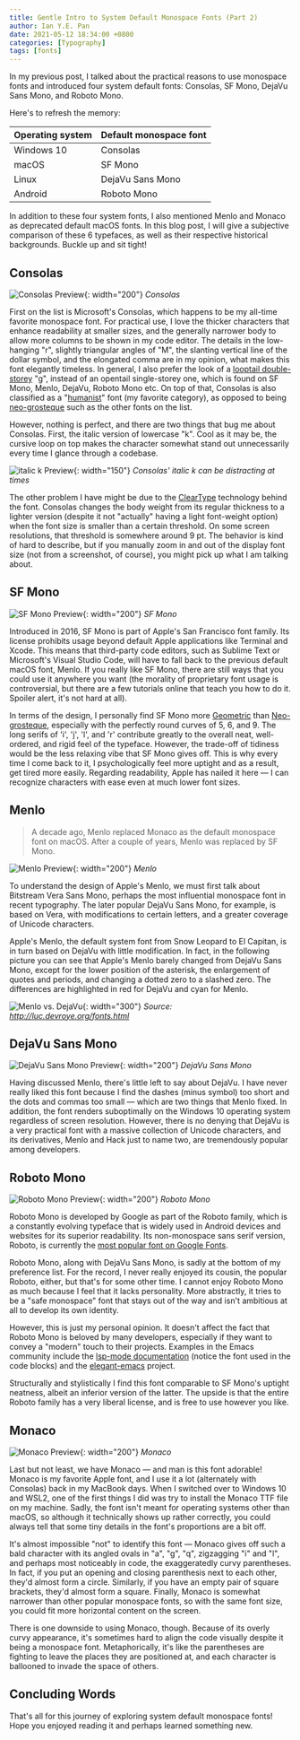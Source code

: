 ```yaml
---
title: Gentle Intro to System Default Monospace Fonts (Part 2)
author: Ian Y.E. Pan
date: 2021-05-12 18:34:00 +0800
categories: [Typography]
tags: [fonts]
---
```


In my previous post, I talked about the practical reasons to use
monospace fonts and introduced four system default fonts: Consolas, SF
Mono, DejaVu Sans Mono, and Roboto Mono.

Here's to refresh the memory:

| Operating system | Default monospace font |
| -----------      | -----------            |
| Windows 10       | Consolas               |
| macOS            | SF Mono                |
| Linux            | DejaVu Sans Mono       |
| Android          | Roboto Mono            |


In addition to these four system fonts, I also mentioned Menlo and
Monaco as deprecated default macOS fonts. In this blog post, I will
give a subjective comparison of these 6 typefaces, as well as
their respective historical backgrounds. Buckle up and sit tight!

## Consolas

![Consolas Preview](/images/Consolas.png){: width="200"}
_Consolas_

First on the list is Microsoft's Consolas, which happens to be my
all-time favorite monospace font. For practical use, I love the
thicker characters that enhance readability at smaller sizes, and the
generally narrower body to allow more columns to be shown in my code
editor. The details in the low-hanging "r", slightly triangular angles
of "M", the slanting vertical line of the dollar symbol, and the
elongated comma are in my opinion, what makes this font elegantly
timeless. In general, I also prefer the look of a [looptail
double-storey](https://en.wikipedia.org/wiki/G#Typographic_variants)
"g", instead of an opentail single-storey one, which is found on SF
Mono, Menlo, DejaVu, Roboto Mono etc. On top of that, Consolas is also
classified as a
"[humanist](https://en.wikipedia.org/wiki/Sans-serif#Humanist)" font
(my favorite category), as opposed to being
[neo-grosteque](https://en.wikipedia.org/wiki/Sans-serif#Neo-grotesque)
such as the other fonts on the list.

However, nothing is perfect, and there are two things that bug me
about Consolas. First, the italic version of lowercase "k".  Cool as
it may be, the cursive loop on top makes the character somewhat stand out
unnecessarily every time I glance through a codebase.

![italic k Preview](/images/Consolas-k.png){: width="150"}
_Consolas' italic k can be distracting at times_

The other problem I have might be due to the
[ClearType](https://en.wikipedia.org/wiki/ClearType) technology behind
the font. Consolas changes the body weight from its regular thickness
to a lighter version (despite it not "actually" having a light
font-weight option) when the font size is smaller than a certain
threshold. On some screen resolutions, that threshold is somewhere
around 9 pt. The behavior is kind of hard to describe, but if you
manually zoom in and out of the display font size (not from a
screenshot, of course), you might pick up what I am talking about.

## SF Mono

![SF Mono Preview](/images/SF-Mono.png){: width="200"}
_SF Mono_

Introduced in 2016, SF Mono is part of Apple's San Francisco font
family. Its license prohibits usage beyond default Apple applications
like Terminal and Xcode. This means that third-party code editors,
such as Sublime Text or Microsoft's Visual Studio Code, will have to
fall back to the previous default macOS font, Menlo. If you really
like SF Mono, there are still ways that you could use it anywhere you
want (the morality of proprietary font usage is controversial, but
there are a few tutorials online that teach you how to do it. Spoiler
alert, it's not hard at all).

In terms of the design, I personally find SF Mono more
[Geometric](https://en.wikipedia.org/wiki/Sans-serif#Geometric) than
[Neo-grosteque](https://en.wikipedia.org/wiki/Sans-serif#Neo-grotesque),
especially with the perfectly round curves of 5, 6, and 9. The long
serifs of 'i', 'j', 'l', and 'r' contribute greatly to the overall
neat, well-ordered, and rigid feel of the typeface. However, the
trade-off of tidiness would be the less relaxing vibe that SF Mono
gives off. This is why every time I come back to it, I
psychologically feel more uptight and as a result, get tired more
easily. Regarding readability, Apple has nailed it here &mdash; I can
recognize characters with ease even at much lower font sizes.

## Menlo

> A decade ago, Menlo replaced Monaco as the default monospace font on
> macOS. After a couple of years, Menlo was replaced by SF Mono.

![Menlo Preview](/images/Menlo.png){: width="200"}
_Menlo_

To understand the design of Apple's Menlo, we must first talk about
Bitstream Vera Sans Mono, perhaps the most influential monospace font
in recent typography. The later popular DejaVu Sans Mono, for example,
is based on Vera, with modifications to certain letters, and a greater
coverage of Unicode characters.

Apple's Menlo, the default system font from Snow Leopard to El
Capitan, is in turn based on DejaVu with little modification. In fact,
in the following picture you can see that Apple's Menlo barely changed
from DejaVu Sans Mono, except for the lower position of the asterisk,
the enlargement of quotes and periods, and changing a dotted zero to a
slashed zero. The differences are highlighted in red for DejaVu and
cyan for Menlo.

![Menlo vs. DejaVu](http://luc.devroye.org/DejaVuSansMono-vs-AppleMenloSansMono--both-based-on-BitstreamVeraSansMono-2011.png){: width="300"}
_Source: http://luc.devroye.org/fonts.html_


## DejaVu Sans Mono

![DejaVu Sans Mono Preview](/images/DejaVu-Sans-Mono.png){: width="200"}
_DejaVu Sans Mono_

Having discussed Menlo, there's little left to say about DejaVu. I
have never really liked this font because I find the dashes (minus
symbol) too short and the dots and commas too small &mdash; which are
two things that Menlo fixed. In addition, the font renders
suboptimally on the Windows 10 operating system regardless of screen
resolution. However, there is no denying that DejaVu is a very
practical font with a massive collection of Unicode characters, and
its derivatives, Menlo and Hack just to name two, are tremendously
popular among developers.

## Roboto Mono

![Roboto Mono Preview](/images/Roboto-Mono.png){: width="200"}
_Roboto Mono_

Roboto Mono is developed by Google as part of the Roboto family, which
is a constantly evolving typeface that is widely used in Android
devices and websites for its superior readability. Its non-monospace
sans serif version, Roboto, is currently the [most popular font on
Google Fonts](https://fonts.google.com/?sort=popularity).

Roboto Mono, along with DejaVu Sans Mono, is sadly at the bottom of my
preference list. For the record, I never really enjoyed its cousin,
the popular Roboto, either, but that's for some other time. I cannot
enjoy Roboto Mono as much because I feel that it lacks
personality. More abstractly, it tries to be a "safe monospace" font
that stays out of the way and isn't ambitious at all to develop its
own identity.

However, this is just my personal opinion. It doesn't affect the fact
that Roboto Mono is beloved by many developers, especially if they
want to convey a "modern" touch to their projects. Examples in the
Emacs community include the [lsp-mode
documentation](https://emacs-lsp.github.io/lsp-mode/) (notice the font
used in the code blocks) and the
[elegant-emacs](https://github.com/rougier/elegant-emacs) project.

Structurally and stylistically I find this font comparable to SF
Mono's uptight neatness, albeit an inferior version of the latter. The
upside is that the entire Roboto family has a very liberal license,
and is free to use however you like.

## Monaco

![Monaco Preview](/images/Monaco.png){: width="200"}
_Monaco_

Last but not least, we have Monaco &mdash; and man is this font
adorable! Monaco is my favorite Apple font, and I use it a lot
(alternately with Consolas) back in my MacBook days. When I switched
over to Windows 10 and WSL2, one of the first things I did was try to
install the Monaco TTF file on my machine. Sadly, the font isn't meant
for operating systems other than macOS, so although it technically
shows up rather correctly, you could always tell that some tiny
details in the font's proportions are a bit off.

It's almost impossible "not" to identify this font &mdash; Monaco
gives off such a bald character with its angled ovals in "a", "g",
"q", zigzagging "i" and "l", and perhaps most noticeably in code, the
exaggeratedly curvy parentheses. In fact, if you put an opening and
closing parenthesis next to each other, they'd almost form a
circle. Similarly, if you have an empty pair of square brackets,
they'd almost form a square. Finally, Monaco is somewhat
narrower than other popular monospace fonts, so with the same font
size, you could fit more horizontal content on the screen.

There is one downside to using Monaco, though. Because of its overly
curvy appearance, it's sometimes hard to align the code visually
despite it being a monospace font. Metaphorically, it's like the
parentheses are fighting to leave the places they are positioned at,
and each character is ballooned to invade the space of others.

## Concluding Words

That's all for this journey of exploring system default monospace
fonts! Hope you enjoyed reading it and perhaps learned something new.
